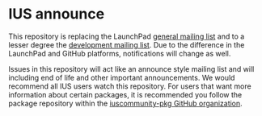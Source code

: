 # IUS announce

This repository is replacing the LaunchPad [general mailing list][0] and to
a lesser degree the [development mailing list][1].  Due to the difference in
the LaunchPad and GitHub platforms, notifications will change as well.

Issues in this repository will act like an announce style mailing list and will
including end of life and other important announcements.  We would recommend
all IUS users watch this repository.  For users that want more information
about certain packages, it is recommended you follow the package repository
within the [iuscommunity-pkg GitHub organization][2].


[0]: https://launchpad.net/~ius-community
[1]: https://launchpad.net/~ius-coredev
[2]: https://github.com/iuscommunity-pkg
